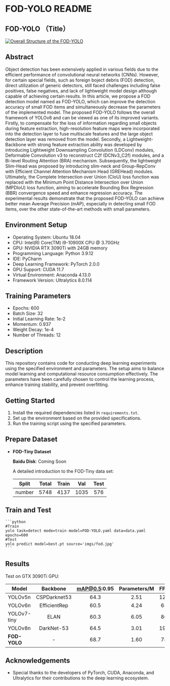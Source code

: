 # FOD-YOLO README
## FOD-YOLO （Title）

[![Overall Structure of the FOD-YOLO](https://github.com/Dafei-Zhang/FOD-YOLO/blob/main/imgs/overall%20structure.jpg)](https://github.com/Dafei-Zhang/FOD-YOLO/blob/main/imgs/overall%20structure.jpg)

## Abstract
Object detection has been extensively applied in various fields due to the efficient performance of convolutional neural networks (CNNs). 
However, for certain special fields, such as foreign boject debris (FOD) detection, direct utilization of generic detectors, still faced challenges 
including false positives, false negatives, and lack of lightweight model design although capable of achieving certain results. In this article, 
we propose a FOD detection model named as FOD-YOLO, which can improve the detection accuracy of small FOD items and simultaneously 
decrease the parameters of the implemented model. The proposed FOD-YOLO follows the overall framework of YOLOv8 and can be viewed as 
one of its improved variants. Firstly, to compensate for the loss of information regarding small objects during feature extraction, high-resolution 
feature maps were incorporated into the detection layer to fuse multiscale features and the large object detection layer was removed from the model. 
Secondly, a Lightweight-Backbone with strong feature extraction ability was developed by introducing Lightweight Downsampling Convolution (LDConv) 
modules, Deformable Convolution v3 to reconstruct C2f (DCNv3_C2f) modules, and a Bi-level Routing Attention (BRA) mechanism. Subsequently, 
the lightweight Slim-Head was proposed by introducing slim-neck and Group-RepConv with Efficient Channel Attention Mechanism Head (GREHead) modules. 
Ultimately, the Complete Intersection over Union (CIoU) loss function was replaced with the Minimum Point Distance Intersection over Union (MPDIoU) loss function, 
aiming to accelerate Bounding Box Regression (BBR) convergence speed and enhance regression accuracy. The experimental results demonstrate that the proposed 
FOD-YOLO can achieve better mean Average Precision (mAP), especially in detecting small FOD items, over the other state-of-the-art methods with small parameters.


## Environment Setup
- Operating System: Ubuntu 18.04
- CPU: Intel(R) Core(TM) i9-10900X CPU @ 3.70GHz
- GPU: NVIDIA RTX 3090Ti with 24GB memory
- Programming Language: Python 3.9.12
- IDE: PyCharm
- Deep Learning Framework: PyTorch 2.0.0
- GPU Support: CUDA 11.7
- Virtual Environment: Anaconda 4.13.0
- Framework Version: Ultralytics 8.0.114

## Training Parameters
- Epochs: 600
- Batch Size: 32
- Initial Learning Rate: 1e-2
- Momentum: 0.937
- Weight Decay: 1e-4
- Number of Threads: 12

## Description
This repository contains code for conducting deep learning experiments using the specified environment and parameters. The setup aims to balance model learning and computational resource consumption effectively. The parameters have been carefully chosen to control the learning process, enhance training stability, and prevent overfitting.

## Getting Started
1. Install the required dependencies listed in `requirements.txt`.
2. Set up the environment based on the provided specifications.
3. Run the training script using the specified parameters.

## Prepare Dataset
- **FOD-Tiny Dataset**

    **Baidu Disk**: Coming Soon

    A detailed introduction to the FOD-Tiny data set:
    
    |   Split    | Total    | Train   | Val    | Test |
    |------------|:--------:|:--------:|:------------:|:-----------------:|
    | number    | 5748    |  4137   | 1035           | 576             |

## Train and Test


    ```python
    #Train
    yolo task=detect mode=train model=FOD-YOLO.yaml data=data.yaml epochs=600
    #Test
    yolo predict model=best.pt source='imgs/fod.jpg'
    ```



## Results

Test on GTX 3090Ti GPU: 

| Model      | Backbone     | mAP@0.5:0.95 | Parameters/M | FPS          |
|------------|:------------:|:------------:|:------------:|:------------:|
| YOLOv5n    | CSPDarknet53 | 64.3         | 2.51          | 128          |
| YOLOv6n    | EfficientRep | 60.5         | 4.24          | 63           |
| YOLOv7-tiny| ELAN         | 60.3         | 6.05          | 86           |
| YOLOv8n    | DarkNet-53   | 64.5         | 3.01          | 196          |
| **FOD-YOLO**| -           | 68.7         | 1.60          | 78           |


## Acknowledgements
- Special thanks to the developers of PyTorch, CUDA, Anaconda, and Ultralytics for their contributions to the deep learning ecosystem.




